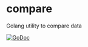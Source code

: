 # compare
Golang utility to compare data

<a href="https://godoc.org/github.com/markysand/compare"><img src="https://godoc.org/github.com/markysand/compare?status.svg" alt="GoDoc"></a>
